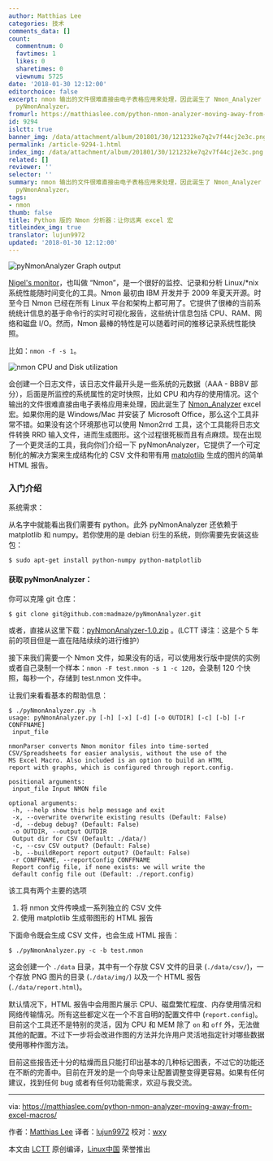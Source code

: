 ```yaml
---
author: Matthias Lee
categories: 技术
comments_data: []
count:
  commentnum: 0
  favtimes: 1
  likes: 0
  sharetimes: 0
  viewnum: 5725
date: '2018-01-30 12:12:00'
editorchoice: false
excerpt: nmon 输出的文件很难直接由电子表格应用来处理，因此诞生了 Nmon_Analyzer excel 宏。这个过程很死板而且有点麻烦。现在出现了一个更灵活的工具，我向你们介绍一下
  pyNmonAnalyzer。
fromurl: https://matthiaslee.com/python-nmon-analyzer-moving-away-from-excel-macros/
id: 9294
islctt: true
banner_img: /data/attachment/album/201801/30/121232ke7q2v7f44cj2e3c.png
permalink: /article-9294-1.html
index_img: /data/attachment/album/201801/30/121232ke7q2v7f44cj2e3c.png.thumb.jpg
related: []
reviewer: ''
selector: ''
summary: nmon 输出的文件很难直接由电子表格应用来处理，因此诞生了 Nmon_Analyzer excel 宏。这个过程很死板而且有点麻烦。现在出现了一个更灵活的工具，我向你们介绍一下
  pyNmonAnalyzer。
tags:
- nmon
thumb: false
title: Python 版的 Nmon 分析器：让你远离 excel 宏
titleindex_img: true
translator: lujun9972
updated: '2018-01-30 12:12:00'
---
```


![pyNmonAnalyzer Graph output](/data/attachment/album/201801/30/121232ke7q2v7f44cj2e3c.png "pyNmonAnalyzer Graph output")


[Nigel's monitor](http://nmon.sourceforge.net/)，也叫做 “Nmon”，是一个很好的监控、记录和分析 Linux/\*nix 系统性能随时间变化的工具。Nmon 最初由 IBM 开发并于 2009 年夏天开源。时至今日 Nmon 已经在所有 Linux 平台和架构上都可用了。它提供了很棒的当前系统统计信息的基于命令行的实时可视化报告，这些统计信息包括 CPU、RAM、网络和磁盘 I/O。然而，Nmon 最棒的特性是可以随着时间的推移记录系统性能快照。


比如：`nmon -f -s 1`。


![nmon CPU and Disk utilization](/data/attachment/album/201801/30/121232vf9yzxc5tco5spai.png)


会创建一个日志文件，该日志文件最开头是一些系统的元数据（AAA - BBBV 部分），后面是所监控的系统属性的定时快照，比如 CPU 和内存的使用情况。这个输出的文件很难直接由电子表格应用来处理，因此诞生了 [Nmon\_Analyzer](http://www.ibm.com/developerworks/wikis/display/WikiPtype/nmonanalyser) excel 宏。如果你用的是 Windows/Mac 并安装了 Microsoft Office，那么这个工具非常不错。如果没有这个环境那也可以使用 Nmon2rrd 工具，这个工具能将日志文件转换 RRD 输入文件，进而生成图形。这个过程很死板而且有点麻烦。现在出现了一个更灵活的工具，我向你们介绍一下 pyNmonAnalyzer，它提供了一个可定制化的解决方案来生成结构化的 CSV 文件和带有用 [matplotlib](http://matplotlib.org/) 生成的图片的简单 HTML 报告。


### 入门介绍


系统需求：


从名字中就能看出我们需要有 python。此外 pyNmonAnalyzer 还依赖于 matplotlib 和 numpy。若你使用的是 debian 衍生的系统，则你需要先安装这些包：



```
$ sudo apt-get install python-numpy python-matplotlib

```

#### 获取 pyNmonAnalyzer：


你可以克隆 git 仓库：



```
$ git clone git@github.com:madmaze/pyNmonAnalyzer.git

```

或者，直接从这里下载：[pyNmonAnalyzer-1.0.zip](https://github.com/madmaze/pyNmonAnalyzer/blob/master/release/pyNmonAnalyzer-1.0.zip) 。(LCTT 译注：这是个 5 年前的项目但是一直在陆陆续续的进行维护）


接下来我们需要一个 Nmon 文件，如果没有的话，可以使用发行版中提供的实例或者自己录制一个样本：`nmon -F test.nmon -s 1 -c 120`，会录制 120 个快照，每秒一个，存储到 test.nmon 文件中。


让我们来看看基本的帮助信息：



```
$ ./pyNmonAnalyzer.py -h
usage: pyNmonAnalyzer.py [-h] [-x] [-d] [-o OUTDIR] [-c] [-b] [-r CONFFNAME]
 input_file

nmonParser converts Nmon monitor files into time-sorted
CSV/Spreadsheets for easier analysis, without the use of the
MS Excel Macro. Also included is an option to build an HTML
report with graphs, which is configured through report.config.

positional arguments:
 input_file Input NMON file

optional arguments:
 -h, --help show this help message and exit
 -x, --overwrite overwrite existing results (Default: False)
 -d, --debug debug? (Default: False)
 -o OUTDIR, --output OUTDIR
 Output dir for CSV (Default: ./data/)
 -c, --csv CSV output? (Default: False)
 -b, --buildReport report output? (Default: False)
 -r CONFFNAME, --reportConfig CONFFNAME
 Report config file, if none exists: we will write the
 default config file out (Default: ./report.config)

```

该工具有两个主要的选项


1. 将 nmon 文件传唤成一系列独立的 CSV 文件
2. 使用 matplotlib 生成带图形的 HTML 报告


下面命令既会生成 CSV 文件，也会生成 HTML 报告：



```
$ ./pyNmonAnalyzer.py -c -b test.nmon

```

这会创建一个 `./data` 目录，其中有一个存放 CSV 文件的目录 (`./data/csv/`)，一个存放 PNG 图片的目录 (`./data/img/`) 以及一个 HTML 报告 (`./data/report.html`)。


默认情况下，HTML 报告中会用图片展示 CPU、磁盘繁忙程度、内存使用情况和网络传输情况。所有这些都定义在一个不言自明的配置文件中 (`report.config`)。目前这个工具还不是特别的灵活，因为 CPU 和 MEM 除了 `on` 和 `off` 外，无法做其他的配置。不过下一步将会改进作图的方法并允许用户灵活地指定针对哪些数据使用哪种作图方法。


目前这些报告还十分的枯燥而且只能打印出基本的几种标记图表，不过它的功能还在不断的完善中。目前在开发的是一个向导来让配置调整变得更容易。如果有任何建议，找到任何 bug 或者有任何功能需求，欢迎与我交流。




---


via: <https://matthiaslee.com/python-nmon-analyzer-moving-away-from-excel-macros/>


作者：[Matthias Lee](https://matthiaslee.com/) 译者：[lujun9972](https://github.com/lujun9972) 校对：[wxy](https://github.com/wxy)


本文由 [LCTT](https://github.com/LCTT/TranslateProject) 原创编译，[Linux中国](https://linux.cn/) 荣誉推出